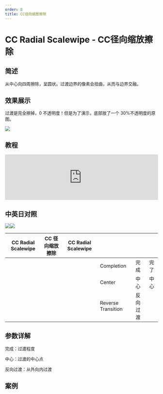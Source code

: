 ```yaml
---
order: 8
title: CC径向缩放擦除
---
```


# CC Radial Scalewipe - CC径向缩放擦除

## 简述

从中心向四周擦除，呈圆状。过渡边界的像素会扭曲，从而与边界交融。

## 效果展示

过渡是完全擦掉，0 不透明度！但是为了演示，底部放了一个 30%不透明度的原图。

![](https://cdn.yuelili.com/20211212183924.png)

## 教程

<iframe src="https://player.bilibili.com/player.html?bvid=BV1e34y1X7Vj&page=64&high_quality=1" width="100%" allowfullscreen="allowfullscreen" frameborder="0"></iframe>

## 中英日对照

![](https://mir.yuelili.com/user/AE/effects/AE-Effects-Transition-CC_Radial_Scalewipe.png)![](https://mir.yuelili.com/user/AE/effects/AE-Effects-Transition-CC_Radial_Scalewipe_cn.png)

| CC Radial Scalewipe | CC 径向缩放擦除 | CC Radial Scalewipe |                    |          |      |
| ------------------- | --------------- | ------------------- | ------------------ | -------- | ---- |
|                     |                 |                     | Completion         | 完成     | 完了 |
|                     |                 |                     | Center             | 中心     | 中心 |
|                     |                 |                     | Reverse Transition | 反向过渡 |      |

## 参数详解

完成：过渡程度

中心：过渡的中心点

反向过渡：从外向内过渡

## 案例
